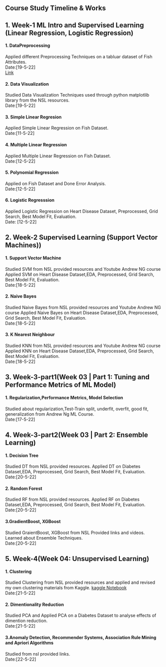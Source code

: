 ## Course Study Timeline & Works
## 1. Week-1 ML Intro and Supervised Learning (Linear Regression, Logistic Regression)
   #### 1. DataPreprocessing
   Applied different Preprocessing Techniques on a tabluar dataset of Fish Attributes. <br>
   Date:[19-5-22] <br>
   [Link](https://github.com/nuhash-nsl/NSL-RA-Training/tree/main/ML_Basic/DataPreprocessing)
   #### 2. Data Visualization
   Studied Data Visualization Techniques used through python matplotlib library from the NSL resources. <br>
   Date:[19-5-22]
   #### 3. Simple Linear Regresion
   Applied Simple Linear Regression on Fish Dataset.<br>
   Date:[11-5-22]
   #### 4. Multiple Linear Regression
   Applied Multiple Linear Regression on Fish Dataset.<br>
   Date:[12-5-22]
   #### 5. Polynomial Regression
   Applied on Fish Dataset and Done Error Analysis.<br>
   Date:[12-5-22]
   #### 6. Logistic Regresssion
   Applied Logistic Regression on Heart Disease Dataset, Preprocessed, Grid Search, Best Model Fit, Evaluation.<br>
   Date: [12-5-22]
   
## 2. Week-2 Supervised Learning (Support Vector Machines)) 
   #### 1. Support Vector Machine
   Studied SVM from NSL provided resources and Youtube Andrew NG course
   Applied SVM on Heart Disease Dataset,EDA, Preprocessed, Grid Search, Best Model Fit, Evaluation.<br>
   Date:[18-5-22]
   #### 2. Naive Bayes
   Studied Naive Bayes from NSL provided resources and Youtube Andrew NG course
   Applied Naive Bayes on Heart Disease Dataset,EDA, Preprocessed, Grid Search, Best Model Fit, Evaluation.<br>
   Date:[18-5-22]
   #### 3. K Nearest Neighbour
   Studied KNN from NSL provided resources and Youtube Andrew NG course
   Applied KNN on Heart Disease Dataset,EDA, Preprocessed, Grid Search, Best Model Fit, Evaluation.<br>
   Date:[18-5-22]
   
## 3. Week-3-part1(Week 03 | Part 1: Tuning and Performance Metrics of ML Model)
   #### 1. Regularization,Performance Metrics, Model Selection
   Studied about regularization,Test-Train split, underfit, overfit, good fit, generalization from Andrew Ng ML Course.<br>
   Date:[17-5-22]
## 4. Week-3-part2(Week 03 | Part 2: Ensemble Learning)
   #### 1. Decision Tree
   Studied DT from NSL provided resources.
   Applied DT on Diabetes Dataset,EDA, Preprocessed, Grid Search, Best Model Fit, Evaluation.<br>
   Date:[20-5-22]
   #### 2. Random Forest
   Studied RF from NSL provided resources.
   Applied RF on Diabetes Dataset,EDA, Preprocessed, Grid Search, Best Model Fit, Evaluation.<br>
   Date:[20-5-22]
   #### 3.GradientBoost, XGBoost
   Studied GraientBoost, XGBoost from NSL Provided links and videos. Learned about Ensemble Techniques.<br>
   Date:[20-5-22]
## 5. Week-4(Week 04: Unsupervised Learning)
   #### 1. Clustering
   Studied Clustering from NSL provided resources and applied and revised my own clustering materials from Kaggle.
   [kaggle Notebook](/https://www.kaggle.com/code/nuhashafnan/cluster-analysis-kmeans-kmediod-agnes-birch-dbscan)<br>
   Date:[21-5-22]
   #### 2. Dimentionality Reduction
   Studied PCA and Applied PCA on a Diabetes Dataset to analyse effects of dimention reduction.<br>
   Date:[21-5-22]
   #### 3.Anomaly Detection, Recommender Systems, Association Rule Mining and Apriori Algorithms
   Studied from nsl provided links.<br>
   Date:[22-5-22]
   


